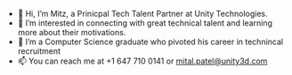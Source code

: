 - 👋 Hi, I’m Mitz, a Prinicpal Tech Talent Partner at Unity Technologies.
- 👀 I’m interested in connecting with great technical talent and learning more about their motivations.
- 🌱 I’m a Computer Science graduate who pivoted his career in technincal  recruitment
- 📫 You can reach me at +1 647 710 0141 or mital.patel@unity3d.com

